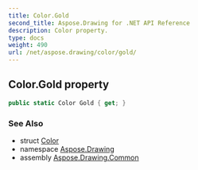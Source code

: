 ```yaml
---
title: Color.Gold
second_title: Aspose.Drawing for .NET API Reference
description: Color property. 
type: docs
weight: 490
url: /net/aspose.drawing/color/gold/
---
```

## Color.Gold property

```csharp
public static Color Gold { get; }
```

### See Also

* struct [Color](../)
* namespace [Aspose.Drawing](../../color/)
* assembly [Aspose.Drawing.Common](../../../)



